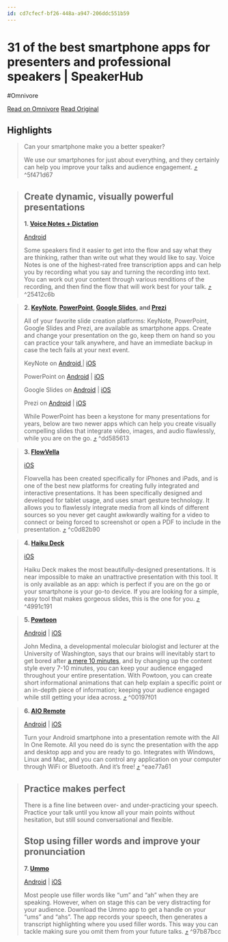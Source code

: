 ```yaml
---
id: cd7cfecf-bf26-448a-a947-206ddc551b59
---
```


# 31 of the best smartphone apps for presenters and professional speakers | SpeakerHub
#Omnivore

[Read on Omnivore](https://omnivore.app/me/31-of-the-best-smartphone-apps-for-presenters-and-professional-s-18e176ced07)
[Read Original](https://speakerhub.com/skillcamp/31-best-smartphone-apps-presenters-and-professional-speakers)

## Highlights

> Can your smartphone make you a better speaker?
> 
> We use our smartphones for just about everything, and they certainly can help you improve your talks and audience engagement. [⤴️](https://omnivore.app/me/31-of-the-best-smartphone-apps-for-presenters-and-professional-s-18e176ced07#5f471d67-db62-4cbe-97a1-39310d911748)  ^5f471d67

> ## Create dynamic, visually powerful presentations
> 
> **1\. [Voice Notes + Dictation](http://voicenotes.cofp.ru/)**
> 
> [Android](https://play.google.com/store/apps/details?id=com.gawk.voicenotes&hl=en)
> 
> Some speakers find it easier to get into the flow and say what they are thinking, rather than write out what they would like to say. Voice Notes is one of the highest-rated free transcription apps and can help you by recording what you say and turning the recording into text. You can work out your content through various renditions of the recording, and then find the flow that will work best for your talk. [⤴️](https://omnivore.app/me/31-of-the-best-smartphone-apps-for-presenters-and-professional-s-18e176ced07#25412c6b-9da6-452a-8b0e-4af8ec7a3295)  ^25412c6b

> **2\. [KeyNote](https://www.apple.com/keynote/), [PowerPoint](https://products.office.com/en/powerpoint), [Google Slides](https://www.google.com/slides/about/), and [Prezi](https://prezi.com/)**
> 
> All of your favorite slide creation platforms: KeyNote, PowerPoint, Google Slides and Prezi, are available as smartphone apps. Create and change your presentation on the go, keep them on hand so you can practice your talk anywhere, and have an immediate backup in case the tech fails at your next event. 
> 
> KeyNote on [Android ](https://play.google.com/store/apps/details?id=com.pptremotecontrol.android.presenter&hl=en)| [iOS](https://itunes.apple.com/ph/app/keynote/id409183694?mt=12)
> 
> PowerPoint on [Android](https://play.google.com/store/apps/details?id=com.microsoft.office.powerpoint&hl=en) | [iOS](https://itunes.apple.com/ph/app/microsoft-powerpoint/id586449534?mt=8)
> 
> Google Slides on [Android](https://play.google.com/store/apps/details?id=com.google.android.apps.docs.editors.slides&hl=en) | [iOS](https://itunes.apple.com/us/app/google-slides/id879478102?mt=8)
> 
> Prezi on [Android](https://play.google.com/store/apps/details?id=com.prezi.android&hl=en) | [iOS](https://itunes.apple.com/ph/app/prezi-viewer/id576717926?mt=8)
> 
> While PowerPoint has been a keystone for many presentations for years, below are two newer apps which can help you create visually compelling slides that integrate video, images, and audio flawlessly, while you are on the go. [⤴️](https://omnivore.app/me/31-of-the-best-smartphone-apps-for-presenters-and-professional-s-18e176ced07#dd585613-8dd1-4e44-a003-791f45722007)  ^dd585613

> **3\. [FlowVella](https://flowvella.com/)**
> 
> [iOS](https://itunes.apple.com/ph/app/flowvella-presentation-app/id630717527?mt=8)
> 
> Flowvella has been created specifically for iPhones and iPads, and is one of the best new platforms for creating fully integrated and interactive presentations. It has been specifically designed and developed for tablet usage, and uses smart gesture technology. It allows you to flawlessly integrate media from all kinds of different sources so you never get caught awkwardly waiting for a video to connect or being forced to screenshot or open a PDF to include in the presentation.   [⤴️](https://omnivore.app/me/31-of-the-best-smartphone-apps-for-presenters-and-professional-s-18e176ced07#c0d82b90-8767-44f5-af0a-9030167d2318)  ^c0d82b90

> **4\. [Haiku Deck](https://www.haikudeck.com/)**
> 
> [iOS](https://itunes.apple.com/ph/app/haiku-deck/id536328724?mt=8)
> 
> Haiku Deck makes the most beautifully-designed presentations. It is near impossible to make an unattractive presentation with this tool. It is only available as an app: which is perfect if you are on the go or your smartphone is your go-to device. If you are looking for a simple, easy tool that makes gorgeous slides, this is the one for you. [⤴️](https://omnivore.app/me/31-of-the-best-smartphone-apps-for-presenters-and-professional-s-18e176ced07#4991c191-071d-41be-83b3-ee71a16c8bbe)  ^4991c191

> **5\. [Powtoon](https://www.powtoon.com/)**
> 
> [Android](https://play.google.com/store/apps/details?id=com.powtoon2go&hl=en) | [iOS](https://itunes.apple.com/us/app/powtoon-connect/id1340358387?mt=8)
> 
> John Medina, a developmental molecular biologist and lecturer at the University of Washington, says that our brains will inevitably start to get bored after [a mere 10 minutes](https://speakerhub.com/skillcamp/can-you-re-engage-bored-audience), and by changing up the content style every 7-10 minutes, you can keep your audience engaged throughout your entire presentation. With Powtoon, you can create short informational animations that can help explain a specific point or an in-depth piece of information; keeping your audience engaged while still getting your idea across. [⤴️](https://omnivore.app/me/31-of-the-best-smartphone-apps-for-presenters-and-professional-s-18e176ced07#00197f01-f603-47e9-b4da-bc2e3033e553)  ^00197f01

> **6\. [AIO Remote ](https://aioremote.net/)**
> 
> [Android](https://play.google.com/store/apps/details?id=com.allinoneremote&hl=en) | [iOS](https://itunes.apple.com/us/app/aio-remote-neo/id1021172818?mt=8)
> 
> Turn your Android smartphone into a presentation remote with the All In One Remote. All you need do is sync the presentation with the app and desktop app and you are ready to go. Integrates with Windows, Linux and Mac, and you can control any application on your computer through WiFi or Bluetooth. And it’s free! [⤴️](https://omnivore.app/me/31-of-the-best-smartphone-apps-for-presenters-and-professional-s-18e176ced07#eae77a61-4ce8-4c69-ad67-cd538fe543be)  ^eae77a61

> ## Practice makes perfect
> 
> There is a fine line between over- and under-practicing your speech. Practice your talk until you know all your main points without hesitation, but still sound conversational and flexible.
> 
> ## Stop using filler words and improve your pronunciation
> 
> **7\. [Ummo](http://www.ummoapp.com/)**
> 
> [Android](https://play.google.com/store/apps/developer?id=Ummo+Digital&hl=en) | [iOS](https://itunes.apple.com/us/app/ummo/id1102924965?mt=8)
> 
> Most people use filler words like “um” and “ah” when they are speaking. However, when on stage this can be very distracting for your audience. Download the Ummo app to get a handle on your “ums” and “ahs”. The app records your speech, then generates a transcript highlighting where you used filler words. This way you can tackle making sure you omit them from your future talks. [⤴️](https://omnivore.app/me/31-of-the-best-smartphone-apps-for-presenters-and-professional-s-18e176ced07#97b87bcc-0320-4455-a4e3-27128f6ff29f)  ^97b87bcc

